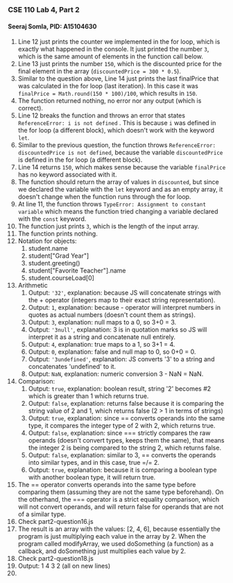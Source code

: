 ### CSE 110 Lab 4, Part 2
#### Seeraj Somla, PID: A15104630
1. Line 12 just prints the counter we implemented in the for loop, which is exactly what happened in the console. It just printed the number ```3```, which is the same amount of elements in the function call below.
2. Line  13 just prints the number ```150```, which is the discounted price for the final element in the array (```discountedPrice = 300 * 0.5```). 
3. Similar to the question above, Line 14 just prints the last finalPrice that was calculated in the for loop (last iteration). In this case it was ```finalPrice = Math.round(150 * 100)/100```, which results in ```150```.
4. The function returned nothing, no error nor any output (which is correct).
5. Line 12 breaks the function and throws an error that states ```ReferenceError: i is not defined``` . This is because ```i``` was defined in the for loop (a different block), which doesn't work with the keyword ```let```.
6. Similar to the previous question, the function throws ```ReferenceError: discountedPrice is not defined```, because the variable ```discountedPrice``` is defined in the for loop (a different block). 
7. Line 14 returns ```150```, which makes sense because the variable ```finalPrice``` has no keyword associated with it.
8. The function should return the array of values in ```discounted```, but since we declared the variable with the ```let``` keyword and as an empty array, it doesn't change when the function runs through the for loop.
9. At line 11, the function throws ```TypeError: Assignment to constant variable``` which means the function tried changing a variable declared with the ```const``` keyword. 
10. The function just prints ```3```, which is the length of the input array.
11. The function prints nothing.
12. Notation for objects:
    1.  student.name
    2.  student["Grad Year"]
    3.  student.greeting()
    4.  student["Favorite Teacher"].name
    5.  student.courseLoad[0]
13. Arithmetic
    1. Output: ```'32'```, explanation: because JS will concatenate strings with the + operator (integers map to their exact string representation).
    2. Output: ```1```, explanation: because - operator will interpret numbers in quotes as actual numbers (doesn't count them as strings).
    3. Output: ```3```, explanation: null maps to a 0, so 3+0 = 3.
    4. Output: ```'3null'```, explanation: 3 is in quotation marks so JS will interpret it as a string and concatenate null entirely.
    5. Output: ```4```, explanation: true maps to a 1, so 3+1 = 4.
    6. Output: ```0```, explanation: false and null map to 0, so 0+0 = 0.
    7. Output: ```'3undefined'```, explanation: JS converts '3' to a string and concatenates 'undefined' to it. 
    8. Output: ```NaN```, explanation: numeric conversion 3 - NaN = NaN.
14. Comparison:
    1. Output: ```true```, explanation: boolean result, string '2' becomes #2 which is greater than 1 which returns true.
    2. Output: ```false```, explanation: returns false because it is comparing the string value of 2 and 1, which returns false (2 > 1 in terms of strings)
    3. Output: ```true```, explanation: since == converts operands into the same type, it compares the integer type of 2 with 2, which returns true.
    4. Output: ```false```, explanation: since === strictly compares the raw operands (doesn't convert types, keeps them the same), that means the integer 2 is being compared to the string 2, which returns false.
    5. Output: ```false```, explanation: similar to 3, == converts the operands into similar types, and in this case, true =/= 2.
    6. Output: ```true```, explanation: because it is comparing a boolean type with another boolean type, it will return true.
15. The == operator converts operands into the same type before comparing them (assuming they are not the same type beforehand). On the otherhand, the === operator is a strict equality comparison, which will not convert operands, and will return false for operands that are not of a similar type.
16. Check part2-question16.js
17. The result is an array with the values: [2, 4, 6], because essentially the program is just multiplying each value in the array by 2. When the program called modifyArray, we used doSomething (a function) as a callback, and doSomething just multiplies each value by 2.
18. Check part2-question18.js
19. Output: 1 4 3 2 (all on new lines)
20. 
